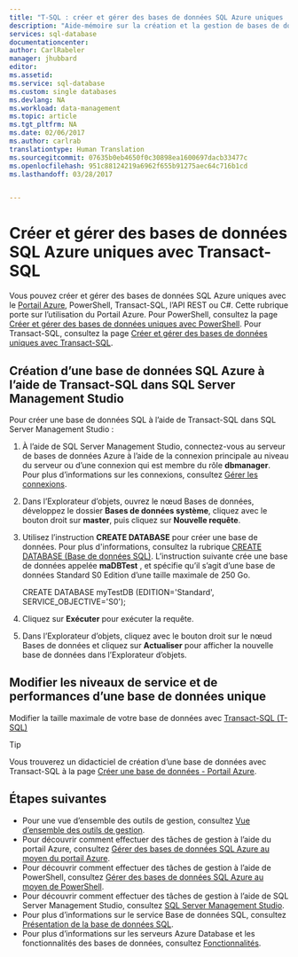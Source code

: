 ```yaml
---
title: "T-SQL : créer et gérer des bases de données SQL Azure uniques | Microsoft Docs"
description: "Aide-mémoire sur la création et la gestion de bases de données SQL Azure uniques avec le Portail Azure."
services: sql-database
documentationcenter: 
author: CarlRabeler
manager: jhubbard
editor: 
ms.assetid: 
ms.service: sql-database
ms.custom: single databases
ms.devlang: NA
ms.workload: data-management
ms.topic: article
ms.tgt_pltfrm: NA
ms.date: 02/06/2017
ms.author: carlrab
translationtype: Human Translation
ms.sourcegitcommit: 07635b0eb4650f0c30898ea1600697dacb33477c
ms.openlocfilehash: 951c88124219a6962f655b91275aec64c716b1cd
ms.lasthandoff: 03/28/2017


---
```

# <a name="create-and-manage-single-azure-sql-databases-with-transact-sql"></a>Créer et gérer des bases de données SQL Azure uniques avec Transact-SQL

Vous pouvez créer et gérer des bases de données SQL Azure uniques avec le [Portail Azure](https://portal.azure.com/), PowerShell, Transact-SQL, l’API REST ou C#. Cette rubrique porte sur l’utilisation du Portail Azure. Pour PowerShell, consultez la page [Créer et gérer des bases de données uniques avec PowerShell](scripts/sql-database-create-and-configure-database-powershell.md). Pour Transact-SQL, consultez la page [Créer et gérer des bases de données uniques avec Transact-SQL](sql-database-manage-single-databases-tsql.md). 

## <a name="create-an-azure-sql-database-using-transact-sql-in-sql-server-management-studio"></a>Création d’une base de données SQL Azure à l’aide de Transact-SQL dans SQL Server Management Studio

Pour créer une base de données SQL à l’aide de Transact-SQL dans SQL Server Management Studio :

1. À l’aide de SQL Server Management Studio, connectez-vous au serveur de bases de données Azure à l’aide de la connexion principale au niveau du serveur ou d’une connexion qui est membre du rôle **dbmanager**. Pour plus d’informations sur les connexions, consultez [Gérer les connexions](sql-database-manage-logins.md).
2. Dans l’Explorateur d’objets, ouvrez le nœud Bases de données, développez le dossier **Bases de données système**, cliquez avec le bouton droit sur **master**, puis cliquez sur **Nouvelle requête**.
3. Utilisez l’instruction **CREATE DATABASE** pour créer une base de données. Pour plus d'informations, consultez la rubrique [CREATE DATABASE (Base de données SQL)](https://msdn.microsoft.com/library/dn268335.aspx). L’instruction suivante crée une base de données appelée **maDBTest** , et spécifie qu’il s’agit d’une base de données Standard S0 Edition d’une taille maximale de 250 Go.
  
      CREATE DATABASE myTestDB    (EDITION='Standard',     SERVICE_OBJECTIVE='S0');

4. Cliquez sur **Exécuter** pour exécuter la requête.
5. Dans l’Explorateur d’objets, cliquez avec le bouton droit sur le nœud Bases de données et cliquez sur **Actualiser** pour afficher la nouvelle base de données dans l’Explorateur d’objets. 


## <a name="change-the-service-tier-and-performance-level-of-a-single-database"></a>Modifier les niveaux de service et de performances d’une base de données unique
Modifier la taille maximale de votre base de données avec [Transact-SQL (T-SQL)](https://msdn.microsoft.com/library/mt574871.aspx)

> [!TIP]
> Vous trouverez un didacticiel de création d’une base de données avec Transact-SQL à la page [Créer une base de données - Portail Azure](sql-database-get-started.md).
>

## <a name="next-steps"></a>Étapes suivantes
* Pour une vue d’ensemble des outils de gestion, consultez [Vue d’ensemble des outils de gestion](sql-database-manage-overview.md).
* Pour découvrir comment effectuer des tâches de gestion à l’aide du portail Azure, consultez [Gérer des bases de données SQL Azure au moyen du portail Azure](sql-database-manage-portal.md).
* Pour découvrir comment effectuer des tâches de gestion à l’aide de PowerShell, consultez [Gérer des bases de données SQL Azure au moyen de PowerShell](sql-database-manage-powershell.md).
* Pour découvrir comment effectuer des tâches de gestion à l’aide de SQL Server Management Studio, consultez [SQL Server Management Studio](sql-database-manage-azure-ssms.md).
* Pour plus d’informations sur le service Base de données SQL, consultez [Présentation de la base de données SQL](sql-database-technical-overview.md). 
* Pour plus d’informations sur les serveurs Azure Database et les fonctionnalités des bases de données, consultez [Fonctionnalités](sql-database-features.md).

